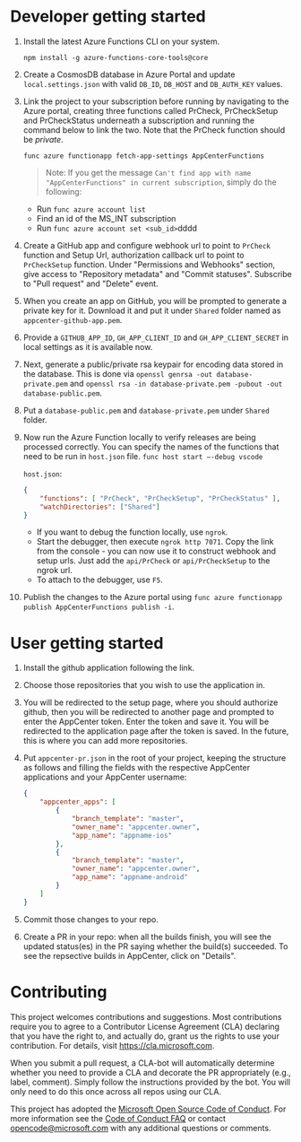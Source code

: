 
# Developer getting started

1. Install the latest Azure Functions CLI on your system.

    ```npm install -g azure-functions-core-tools@core```

1. Create a CosmosDB database in Azure Portal and update `local.settings.json` with valid `DB_ID`, `DB_HOST` and `DB_AUTH_KEY` values.

1. Link the project to your subscription before running by navigating to the Azure portal, creating three functions called PrCheck, PrCheckSetup and PrCheckStatus underneath a subscription and running the command below to link the two. Note that the PrCheck function should be *private*.

    ```func azure functionapp fetch-app-settings AppCenterFunctions```

    >Note: If you get the message `Can't find app with name "AppCenterFunctions" in current subscription`, simply do the following:

    - Run `func azure account list`
    - Find an id of the MS_INT subscription
    - Run `func azure account set <sub_id>`dddd

1. Create a GitHub app and configure webhook url to point to `PrCheck` function and Setup Url, authorization callback url to point to `PrCheckSetup` function.
Under "Permissions and Webhooks" section, give access to "Repository metadata" and "Commit statuses". Subscribe to "Pull request" and "Delete" event.

1. When you create an app on GitHub, you will be prompted to generate a private key for it. Download it and put it under `Shared` folder named as `appcenter-github-app.pem`.

1. Provide a `GITHUB_APP_ID`, `GH_APP_CLIENT_ID` and `GH_APP_CLIENT_SECRET` in local settings as it is available now.

1. Next, generate a public/private rsa keypair for encoding data stored in the database. This is done via `openssl genrsa -out database-private.pem` and `openssl rsa -in database-private.pem -pubout -out database-public.pem`. 

1. Put a `database-public.pem` and `database-private.pem` under `Shared` folder.

1. Now run the Azure Function locally to verify releases are being processed correctly. You can specify the names of the functions that need to be run in `host.json` file.
    ```func host start –-debug vscode```

    `host.json`:
    ```json
    {
        "functions": [ "PrCheck", "PrCheckSetup", "PrCheckStatus" ],
        "watchDirectories": ["Shared"]
    }
    ```
    - If you want to debug the function locally, use `ngrok`. 
    - Start the debugger, then execute `ngrok http 7071`. Copy the link from the console - you can now use it to construct webhook and setup urls. Just add the `api/PrCheck` or `api/PrCheckSetup` to the ngrok url.
    - To attach to the debugger, use `F5`.

1. Publish the changes to the Azure portal using `func azure functionapp publish AppCenterFunctions publish -i`.

# User getting started

1. Install the github application following the link.

2. Choose those repositories that you wish to use the application in.

3. You will be redirected to the setup page, where you should authorize github, then you will be redirected to another page and prompted to enter the AppCenter token. Enter the token and save it. You will be redirected to the application page after the token is saved. In the future, this is where you can add more repositories.

4. Put `appcenter-pr.json` in the root of your project, keeping the structure as follows and filling the fields with the respective AppCenter applications and your AppCenter username:
    ```json
    {
        "appcenter_apps": [
            {
                "branch_template": "master",
                "owner_name": "appcenter.owner",
                "app_name": "appname-ios"
            },
            {
                "branch_template": "master",
                "owner_name": "appcenter.owner",
                "app_name": "appname-android"
            }
        ]
    }
    ```
5. Commit those changes to your repo.

6. Create a PR in your repo: when all the builds finish, you will see the updated status(es) in the PR saying whether the build(s) succeeded. To see the repsective builds in AppCenter, click on "Details".

# Contributing

This project welcomes contributions and suggestions.  Most contributions require you to agree to a
Contributor License Agreement (CLA) declaring that you have the right to, and actually do, grant us
the rights to use your contribution. For details, visit https://cla.microsoft.com.

When you submit a pull request, a CLA-bot will automatically determine whether you need to provide
a CLA and decorate the PR appropriately (e.g., label, comment). Simply follow the instructions
provided by the bot. You will only need to do this once across all repos using our CLA.

This project has adopted the [Microsoft Open Source Code of Conduct](https://opensource.microsoft.com/codeofconduct/).
For more information see the [Code of Conduct FAQ](https://opensource.microsoft.com/codeofconduct/faq/) or
contact [opencode@microsoft.com](mailto:opencode@microsoft.com) with any additional questions or comments.
